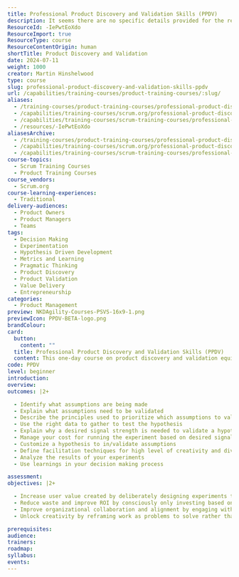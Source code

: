 ```yaml
---
title: Professional Product Discovery and Validation Skills (PPDV)
description: It seems there are no specific details provided for the resource. Please share the relevant information, and I'll be happy to help you create a concise description!
ResourceId: -IePwtEoXdo
ResourceImport: true
ResourceType: course
ResourceContentOrigin: human
shortTitle: Product Discovery and Validation
date: 2024-07-11
weight: 1000
creator: Martin Hinshelwood
type: course
slug: professional-product-discovery-and-validation-skills-ppdv
url: /capabilities/training-courses/product-training-courses/:slug/
aliases:
  - /training-courses/product-training-courses/professional-product-discovery-and-validation-skills-ppdv/
  - /capabilities/training-courses/scrum.org/professional-product-discovery-and-validation-skills-ppdv/
  - /capabilities/training-courses/scrum-training-courses/professional-product-discovery-and-validation-skills-ppdv/
  - /resources/-IePwtEoXdo
aliasesArchive:
  - /training-courses/product-training-courses/professional-product-discovery-and-validation-skills-ppdv/
  - /capabilities/training-courses/scrum.org/professional-product-discovery-and-validation-skills-ppdv/
  - /capabilities/training-courses/scrum-training-courses/professional-product-discovery-and-validation-skills-ppdv/
course-topics:
  - Scrum Training Courses
  - Product Training Courses
course_vendors:
  - Scrum.org
course-learning-experiences:
  - Traditional
delivery-audiences:
  - Product Owners
  - Product Managers
  - Teams
tags:
  - Decision Making
  - Experimentation
  - Hypothesis Driven Development
  - Metrics and Learning
  - Pragmatic Thinking
  - Product Discovery
  - Product Validation
  - Value Delivery
  - Entrepreneurship
categories:
  - Product Management
preview: NKDAgility-Courses-PSVS-16x9-1.png
previewIcon: PPDV-BETA-logo.png
brandColour:
card:
  button:
    content: ""
  title: Professional Product Discovery and Validation Skills (PPDV)
  content: This one-day course on product discovery and validation equips participants with essential hands-on skills to enhance value creation in product development. It covers key techniques for both new product development and improving existing products, focusing on experimentation, evidence collection, and risk control. Through an ongoing case study, students will learn practical methods to apply in their workplace, helping Product Owners, Managers, and teams drive customer outcomes, improve ROI, and adopt an iterative, user-centric approach to product development.
code: PPDV
level: beginner
introduction:
overview:
outcomes: |2+

  - Identify what assumptions are being made
  - Explain what assumptions need to be validated
  - Describe the principles used to prioritize which assumptions to validate first
  - Use the right data to gather to test the hypothesis
  - Explain why a desired signal strength is needed to validate a hypothesis
  - Manage your cost for running the experiment based on desired signal quality and confidence level
  - Customize a hypothesis to in/validate assumptions
  - Define facilitation techniques for high level of creativity and diversity in solutions
  - Analyze the results of your experiments
  - Use learnings in your decision making process

assessment:
objectives: |2+

  - Increase user value created by deliberately designing experiments to validate assumptions about user’s needs and wants
  - Reduce waste and improve ROI by consciously only investing based on evidence gathered from validation
  - Improve organizational collaboration and alignment by engaging with key stakeholders using data instead of opinions
  - Unlock creativity by reframing work as problems to solve rather than tasks to execute

prerequisites:
audience:
trainers:
roadmap:
syllabus:
events:
---
```

